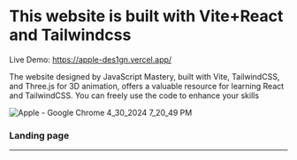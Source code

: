 # This website is built with Vite+React and Tailwindcss 

Live Demo: https://apple-des1gn.vercel.app/

The website designed by JavaScript Mastery, built with Vite, TailwindCSS, and Three.js for 3D animation, offers a valuable resource for learning React and TailwindCSS. You can freely use the code to enhance your skills

![Apple - Google Chrome 4_30_2024 7_20_49 PM](https://github.com/akmweb/Apple_website/assets/150655160/a7052383-4b5c-4a3b-9530-660d051143fc)
<h3>Landing page</h3>

<hr/>
